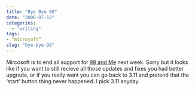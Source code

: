 ```yaml
---
title: "Bye Bye 98"
date: "2006-07-12"
categories: 
  - "writing"
tags:
- “microsoft”
slug: "bye-bye-98"
---
```


Mircosoft is to end all support for [98 and Me][1] next week. Sorry but it looks like if you want to still recieve all those updates and fixes you had better upgrade, or if you really want you can go back to 3.11 and pretend that the ‘start’ button thing never happened. I pick 3.11 anyday.

[1]:	https://www.theregister.co.uk/2006/07/11/ms_ends_windows98_support/